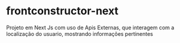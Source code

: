 # frontconstructor-next
Projeto em Next Js com uso de Apis Externas, que interagem com a localização do usuario, mostrando informações pertinentes
